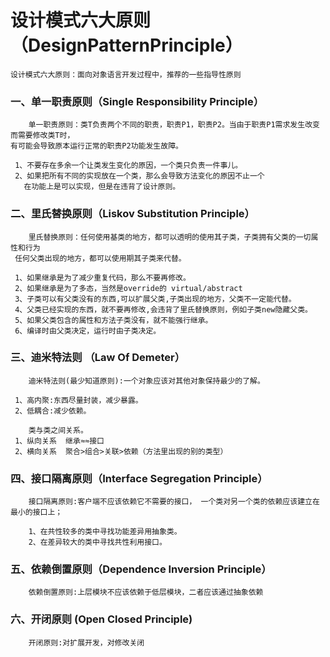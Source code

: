 # 设计模式六大原则（DesignPatternPrinciple）
    设计模式六大原则：面向对象语言开发过程中，推荐的一些指导性原则
###  一、单一职责原则（Single Responsibility Principle）

        单一职责原则：类T负责两个不同的职责，职责P1，职责P2。当由于职责P1需求发生改变而需要修改类T时，
    有可能会导致原本运行正常的职责P2功能发生故障。

     1、不要存在多余一个让类发生变化的原因，一个类只负责一件事儿。
     2、如果把所有不同的实现放在一个类，那么会导致方法变化的原因不止一个
       在功能上是可以实现，但是在违背了设计原则。
    
    

###  二、里氏替换原则（Liskov Substitution Principle）
        里氏替换原则：任何使用基类的地方，都可以透明的使用其子类，子类拥有父类的一切属性和行为
     任何父类出现的地方，都可以使用期其子类来代替。
     
     1、如果继承是为了减少重复代码，那么不要再修改。
     2、如果继承是为了多态，当然是override的 virtual/abstract
     3、子类可以有父类没有的东西,可以扩展父类,子类出现的地方，父类不一定能代替。
     4、父类已经实现的东西，就不要再修改,会违背了里氏替换原则，例如子类new隐藏父类。
     5、如果父类包含的属性和方法子类没有，就不能强行继承。
     6、编译时由父类决定，运行时由子类决定。
   
    
###  三、迪米特法则  （Law Of Demeter）
        迪米特法则(最少知道原则):一个对象应该对其他对象保持最少的了解。
        
     1、高内聚:东西尽量封装，减少暴露。
     2、低耦合:减少依赖。
     
        类与类之间关系。
     1、纵向关系  继承≈≈接口
     2、横向关系  聚合>组合>关联>依赖（方法里出现的别的类型）

###  四、接口隔离原则（Interface Segregation Principle）
        接口隔离原则:客户端不应该依赖它不需要的接口， 一个类对另一个类的依赖应该建立在最小的接口上；
        
        1、在共性较多的类中寻找功能差异用抽象类。
        2、在差异较大的类中寻找共性利用接口。
        
###  五、依赖倒置原则（Dependence Inversion Principle）
        依赖倒置原则:上层模块不应该依赖于低层模块，二者应该通过抽象依赖
        
###  六、开闭原则     (Open Closed Principle)
        开闭原则:对扩展开发，对修改关闭
